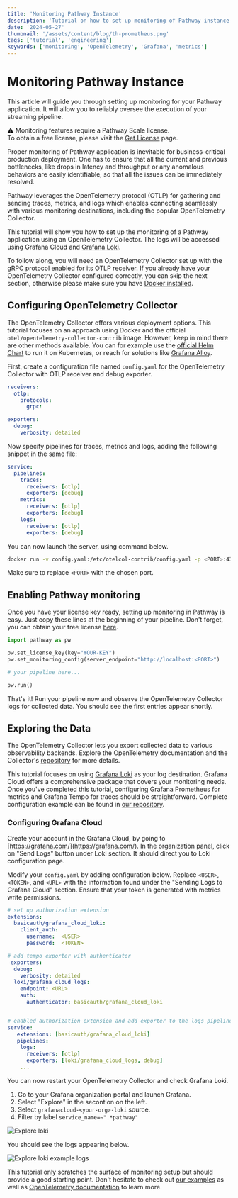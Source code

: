 ```yaml
---
title: 'Monitoring Pathway Instance'
description: 'Tutorial on how to set up monitoring of Pathway instance'
date: '2024-05-27'
thumbnail: '/assets/content/blog/th-prometheus.png'
tags: ['tutorial', 'engineering']
keywords: ['monitoring', 'OpenTelemetry', 'Grafana', 'metrics']
---
```


# Monitoring Pathway Instance

This article will guide you through setting up monitoring for your Pathway application.
It will allow you to reliably oversee the execution of your streaming pipeline.

⚠️ Monitoring features require a Pathway Scale license.\
To obtain a free license, please visit the [Get License](/get-license) page.

Proper monitoring of Pathway application is inevitable for business-critical production deployment.
One has to ensure that all the current and previous bottlenecks, like drops in latency and throughput or any anomalous behaviors
are easily identifiable, so that all the issues can be immediately resolved.

Pathway leverages the OpenTelemetry protocol (OTLP) for gathering and sending traces, metrics, 
and logs which enables connecting seamlessly with various monitoring destinations, including the popular OpenTelemetry Collector.

This tutorial will show you how to set up the monitoring of a Pathway application using an OpenTelemetry Collector. The logs will be accessed using Grafana Cloud and [Grafana Loki](https://grafana.com/oss/loki/).

To follow along, you will need an OpenTelemetry Collector set up with the gRPC protocol enabled for its OTLP receiver. 
If you already have your OpenTelemetry Collector configured correctly, you can skip the next section, otherwise please make sure
you have [Docker installed](https://www.docker.com/get-started/).

## Configuring OpenTelemetry Collector

The OpenTelemetry Collector offers various deployment options. 
This tutorial focuses on an approach using Docker and the official `otel/opentelemetry-collector-contrib` image. 
However, keep in mind there are other methods available. 
You can for example use the [official Helm Chart](https://opentelemetry.io/docs/kubernetes/helm/collector/) to run it on Kubernetes,
or reach for solutions like [Grafana Alloy](https://grafana.com/docs/alloy/latest/get-started/install/).

First, create a configuration file named `config.yaml` for the OpenTelemetry Collector with OTLP receiver and debug exporter.

```yaml
receivers:
  otlp:
    protocols:
      grpc:

exporters:
  debug:
    verbosity: detailed
```

Now specify pipelines for traces, metrics and logs, adding the following snippet in the same file:

```yaml
service:
  pipelines:
    traces:
      receivers: [otlp]
      exporters: [debug]
    metrics:
      receivers: [otlp]
      exporters: [debug]
    logs:
      receivers: [otlp]
      exporters: [debug]
```

You can now launch the server, using command below.

```bash
docker run -v config.yaml:/etc/otelcol-contrib/config.yaml -p <PORT>:4317 otel/opentelemetry-collector-contrib:latest
```

Make sure to replace `<PORT>` with the chosen port.

## Enabling Pathway monitoring

Once you have your license key ready, setting up monitoring in Pathway is easy. Just copy these lines at the beginning of your pipeline.
Don't forget, you can obtain your free license [here](/get-license).

```python
import pathway as pw

pw.set_license_key(key="YOUR-KEY")
pw.set_monitoring_config(server_endpoint="http://localhost:<PORT>")

# your pipeline here...

pw.run()
```

That's it! Run your pipeline now and observe the OpenTelemetry Collector logs for collected data. You should see the first entries appear shortly.

## Exploring the Data

The OpenTelemetry Collector lets you export collected data to various observability backends. 
Explore the OpenTelemetry documentation and the Collector's [repository](https://github.com/open-telemetry/opentelemetry-collector) for more details.

This tutorial focuses on using [Grafana Loki](https://grafana.com/oss/loki/) as your log destination. Grafana Cloud offers a comprehensive package that covers your monitoring needs. 
Once you've completed this tutorial, configuring Grafana Prometheus for metrics and Grafana Tempo for traces should be straightforward.
Complete configuration example can be found in [our repository](https://github.com/pathwaycom/pathway/tree/main/examples/projects/monitoring).

### Configuring Grafana Cloud

Create your account in the Grafana Cloud, by going to [https://grafana.com/](https://grafana.com/). 
In the organization panel, click on "Send Logs" button under Loki section.
It should direct you to Loki configuration page. 

Modify your `config.yaml` by adding configuration below. Replace `<USER>`, `<TOKEN>`, and `<URL>` with the information found under the "Sending Logs to Grafana Cloud" section. 
Ensure that your token is generated with metrics write permissions.

```yaml
# set up authorization extension  
extensions:
  basicauth/grafana_cloud_loki:
    client_auth:
      username:  <USER>
      password:  <TOKEN>

# add tempo exporter with authenticator
 exporters:
  debug:
  	verbosity: detailed
  loki/grafana_cloud_logs:
    endpoint: <URL>
    auth:
      authenticator: basicauth/grafana_cloud_loki


# enabled authorization extension and add exporter to the logs pipeline
service:
   extensions: [basicauth/grafana_cloud_loki]
   pipelines:
    logs:
      receivers: [otlp]
      exporters: [loki/grafana_cloud_logs, debug]
	...
```

You can now restart your OpenTelemetry Collector and check Grafana Loki.

1. Go to your Grafana organization portal and launch Grafana.
2. Select "Explore" in the secontion on the left.
3. Select `grafanacloud-<your-org>-loki` source.
4. Filter by label `service_name=~".*pathway"`

<img src="/assets/content/tutorials/grafana-cloud-loki.png" alt="Explore loki" class="mx-auto" />

You should see the logs appearing below.

<img src="/assets/content/tutorials/grafana-cloud-loki-2.png" alt="Explore loki example logs" class="mx-auto" />

This tutorial only scratches the surface of monitoring setup but should provide a good starting point.
Don't hesitate to check out [our examples](https://github.com/pathwaycom/pathway/tree/main/examples/projects/monitoring) as well as [OpenTelemetry documentation](https://opentelemetry.io/docs/) to learn more.






